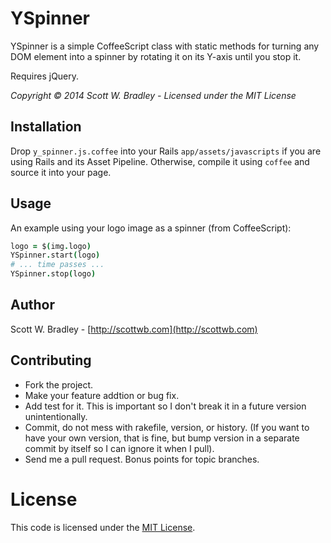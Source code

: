 # YSpinner

YSpinner is a simple CoffeeScript class with static methods for turning any DOM element into a spinner by rotating it on its Y-axis until you stop it.

Requires jQuery.

_Copyright &copy; 2014 Scott W. Bradley - Licensed under the MIT License_

## Installation
Drop `y_spinner.js.coffee` into your Rails `app/assets/javascripts` if you are using Rails and its Asset Pipeline. Otherwise, compile it using `coffee` and source it into your page.

## Usage

An example using your logo image as a spinner (from CoffeeScript):

```coffee
logo = $(img.logo)
YSpinner.start(logo)
# ... time passes ...
YSpinner.stop(logo)
```

## Author

Scott W. Bradley - [http://scottwb.com](http://scottwb.com)

## Contributing

* Fork the project.
* Make your feature addtion or bug fix.
* Add test for it. This is important so I don't break it in a future version unintentionally.
* Commit, do not mess with rakefile, version, or history. (If you want to have your own version, that is fine, but bump version in a separate commit by itself so I can ignore it when I pull).
* Send me a pull request. Bonus points for topic branches.

# License

This code is licensed under the [MIT License](https://github.com/scottwb/y-spinner/LICENSE.md).
